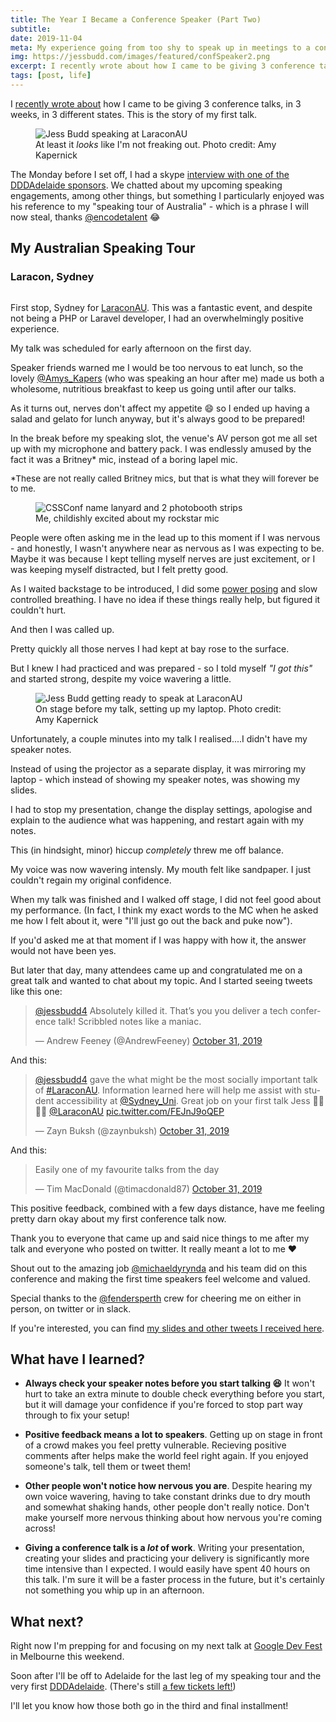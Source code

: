 ```yaml
---
title: The Year I Became a Conference Speaker (Part Two)
subtitle:
date: 2019-11-04
meta: My experience going from too shy to speak up in meetings to a conference speaker - Part Two
img: https://jessbudd.com/images/featured/confSpeaker2.png
excerpt: I recently wrote about how I came to be giving 3 conference talks, in 3 weeks, in 3 different states. This is the story of my first talk. The Monday before I set off...
tags: [post, life]
---
```


<div class="twitter">
<p class="subtitle">I  <a href="/posts/the-year-i-became-conference-speaker"> recently wrote about</a> how I came to be giving 3 conference talks, in 3 weeks, in 3 different states. This is the story of my first talk.</p>

<figure>
<img src="/images/posts/laracon-speaking.jpg" alt="Jess Budd speaking at LaraconAU"/>
<figcaption>At least it <em>looks</em> like I'm not freaking out. Photo credit: Amy Kapernick</figcaption>
</figure>

The Monday before I set off, I had a skype [interview with one of the DDDAdelaide sponsors](https://www.linkedin.com/pulse/coffee-catch-ups-jess-budd-simon-cook/). We chatted about my upcoming speaking engagements, among other things, but something I particularly enjoyed was his reference to my "speaking tour of Australia" - which is a phrase I will now steal, thanks [@encodetalent](https://twitter.com/encodetalent) :joy:

## My Australian Speaking Tour

### Laracon, Sydney

<!-- <figure> -->
<img src="/images/posts/laracon-stage.jpg" alt=""/>
<!-- <figcaption>Day 1 of LaraconAU</figcaption> -->
<!-- </figure> -->

First stop, Sydney for [LaraconAU](https://laracon.com.au/). This was a fantastic event, and despite not being a PHP or Laravel developer, I had an overwhelmingly positive experience.

My talk was scheduled for early afternoon on the first day.

Speaker friends warned me I would be too nervous to eat lunch, so the lovely [@Amys_Kapers](https://twitter.com/Amys_Kapers) (who was speaking an hour after me) made us both a wholesome, nutritious breakfast to keep us going until after our talks.

As it turns out, nerves don't affect my appetite :smile: so I ended up having a salad and gelato for lunch anyway, but it's always good to be prepared!

In the break before my speaking slot, the venue's AV person got me all set up with my microphone and battery pack. I was endlessly amused by the fact it was a Britney\* mic, instead of a boring lapel mic.

<p style="font-size:.85rem; margin-top: 0;">*These are not really called Britney mics, but that is what they will forever be to me.</p>

<figure>
<img src="/images/posts/laracon-mic.jpg" alt="CSSConf name lanyard and 2 photobooth strips"/>
<figcaption>Me, childishly excited about my rockstar mic</figcaption>
</figure>

People were often asking me in the lead up to this moment if I was nervous - and honestly, I wasn't anywhere near as nervous as I was expecting to be. Maybe it was because I kept telling myself nerves are just excitement, or I was keeping myself distracted, but I felt pretty good.

As I waited backstage to be introduced, I did some [power posing](https://www.youtube.com/watch?v=C4ACeoqEjeA) and slow controlled breathing. I have no idea if these things really help, but figured it couldn't hurt.

And then I was called up.

Pretty quickly all those nerves I had kept at bay rose to the surface.

But I knew I had practiced and was prepared - so I told myself _"I got this"_ and started strong, despite my voice wavering a little.

<figure>
<img src="/images/posts/laracon-setup.jpg" alt="Jess Budd getting ready to speak at LaraconAU"/>
<figcaption>On stage before my talk, setting up my laptop. Photo credit: Amy Kapernick</figcaption>
</figure>

Unfortunately, a couple minutes into my talk I realised....I didn't have my speaker notes.

Instead of using the projector as a separate display, it was mirroring my laptop - which instead of showing my speaker notes, was showing my slides.

I had to stop my presentation, change the display settings, apologise and explain to the audience what was happening, and restart again with my notes.

This (in hindsight, minor) hiccup _completely_ threw me off balance.

My voice was now wavering intensly. My mouth felt like sandpaper. I just couldn't regain my original confidence.

When my talk was finished and I walked off stage, I did not feel good about my performance. (In fact, I think my exact words to the MC when he asked me how I felt about it, were "I'll just go out the back and puke now").

If you'd asked me at that moment if I was happy with how it, the answer would not have been yes.

But later that day, many attendees came up and congratulated me on a great talk and wanted to chat about my topic. And I started seeing tweets like this one:

<blockquote class="twitter-tweet"><p lang="en" dir="ltr"><a href="https://twitter.com/jessbudd4?ref_src=twsrc%5Etfw">@jessbudd4</a> Absolutely killed it. That’s you you deliver a tech conference talk! Scribbled notes like a maniac.</p>&mdash; Andrew Feeney (@AndrewFeeney) <a href="https://twitter.com/AndrewFeeney/status/1189755710608957441?ref_src=twsrc%5Etfw">October 31, 2019</a></blockquote> <script async src="https://platform.twitter.com/widgets.js" charset="utf-8"></script>

And this:

<blockquote class="twitter-tweet"><p lang="en" dir="ltr"><a href="https://twitter.com/jessbudd4?ref_src=twsrc%5Etfw">@jessbudd4</a> gave the what might be the most socially important talk of <a href="https://twitter.com/hashtag/LaraconAU?src=hash&amp;ref_src=twsrc%5Etfw">#LaraconAU</a>. Information learned here will help me assist with student accessibility at <a href="https://twitter.com/Sydney_Uni?ref_src=twsrc%5Etfw">@Sydney_Uni</a>. Great job on your first talk Jess 🙏🏽👍🏽 <a href="https://twitter.com/LaraconAU?ref_src=twsrc%5Etfw">@LaraconAU</a> <a href="https://t.co/FEJnJ9oQEP">pic.twitter.com/FEJnJ9oQEP</a></p>&mdash; Zayn Buksh (@zaynbuksh) <a href="https://twitter.com/zaynbuksh/status/1189757936047755264?ref_src=twsrc%5Etfw">October 31, 2019</a></blockquote> <script async src="https://platform.twitter.com/widgets.js" charset="utf-8"></script>

And this:

<!-- <blockquote class="twitter-tweet"><p lang="en" dir="ltr">Yessssssss! <a href="https://twitter.com/jessbudd4?ref_src=twsrc%5Etfw">@jessbudd4</a> is nailing her talk on accessibility at <a href="https://twitter.com/LaraconAU?ref_src=twsrc%5Etfw">@LaraconAU</a>. <br><br>Awesome content. Ya&#39;ll, how lucky are we to be learning from this amazing dev!!! 🙌 <a href="https://t.co/zfx9zHBCR0">pic.twitter.com/zfx9zHBCR0</a></p>&mdash; Patima™ 👸🏻 (@the_patima) <a href="https://twitter.com/the_patima/status/1189749689819615233?ref_src=twsrc%5Etfw">October 31, 2019</a></blockquote> <script async src="https://platform.twitter.com/widgets.js" charset="utf-8"></script> -->

<blockquote class="twitter-tweet"><p lang="en" dir="ltr">Easily one of my favourite talks from the day</p>&mdash; Tim MacDonald (@timacdonald87) <a href="https://twitter.com/timacdonald87/status/1189789577675821057?ref_src=twsrc%5Etfw">October 31, 2019</a></blockquote> <script async src="https://platform.twitter.com/widgets.js" charset="utf-8"></script>

This positive feedback, combined with a few days distance, have me feeling pretty darn okay about my first conference talk now.

Thank you to everyone that came up and said nice things to me after my talk and everyone who posted on twitter. It really meant a lot to me :heart:

Shout out to the amazing job [@michaeldyrynda](https://twitter.com/michaeldyrynda) and his team did on this conference and making the first time speakers feel welcome and valued.

Special thanks to the [@fendersperth](https://twitter.com/fendersperth) crew for cheering me on either in person, on twitter or in slack.

If you're interested, you can find [my slides and other tweets I received here](http://bit.ly/2WHANxd).

## What have I learned?

- **Always check your speaker notes before you start talking :laughing:** It won't hurt to take an extra minute to double check everything before you start, but it will damage your confidence if you're forced to stop part way through to fix your setup!

- **Positive feedback means a lot to speakers**. Getting up on stage in front of a crowd makes you feel pretty vulnerable. Recieving positive comments after helps make the world feel right again. If you enjoyed someone's talk, tell them or tweet them!

- **Other people won't notice how nervous you are**. Despite hearing my own voice wavering, having to take constant drinks due to dry mouth and somewhat shaking hands, other people don't really notice. Don't make yourself more nervous thinking about how nervous you're coming across!

- **Giving a conference talk is a _lot_ of work**. Writing your presentation, creating your slides and practicing your delivery is significantly more time intensive than I expected. I would easily have spent 40 hours on this talk. I'm sure it will be a faster process in the future, but it's certainly not something you whip up in an afternoon.

## What next?

Right now I'm prepping for and focusing on my next talk at [Google Dev Fest](https://www.gdgmelbourne.com/devfest) in Melbourne this weekend.

Soon after I'll be off to Adelaide for the last leg of my speaking tour and the very first [DDDAdelaide](https://www.dddadelaide.com/). (There's still [a few tickets left!](https://www.dddadelaide.com/tickets))

I'll let you know how those both go in the third and final installment!

<!-- I'm definitely keen to continue public speaking and would love to add international conference speaker to my bio in 2020! -->

<!-- Due to the big commitment of preparing, travelling and taking time off work to give a talk, I'll be selective on which and how many conferences I submit to. Community events that are outside my city will probably be off the list for a while due to the cost involved. -->

</div>

